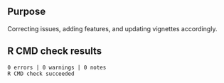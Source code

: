 ## Purpose

Correcting issues, adding features, and updating vignettes accordingly. 

## R CMD check results

    0 errors | 0 warnings | 0 notes 
    R CMD check succeeded

